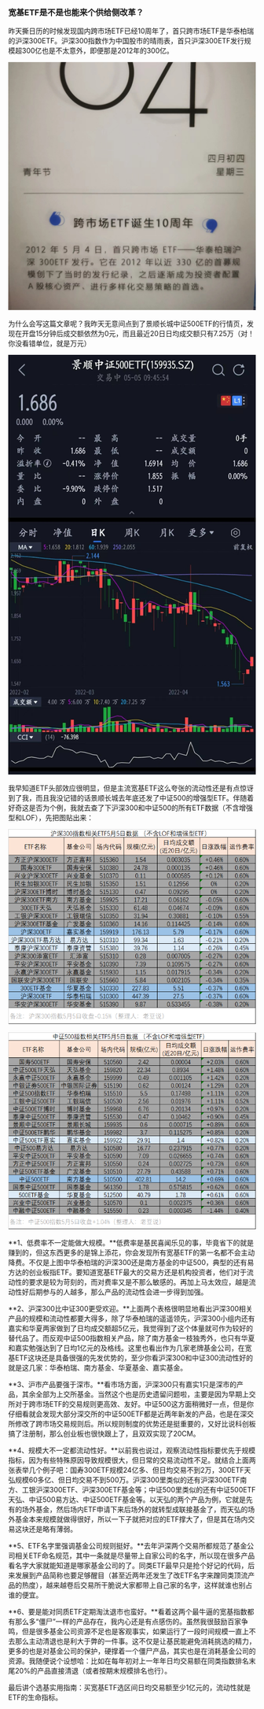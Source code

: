 ### 宽基ETF是不是也能来个供给侧改革？

昨天撕日历的时候发现国内跨市场ETF已经10周年了，首只跨市场ETF是华泰柏瑞的沪深300ETF。沪深300指数作为中国股市的晴雨表，首只沪深300ETF发行规模超300亿也是不太意外，即便那是2012年的300亿。

![日历](../img/300_500etf-1.jpg)

为什么会写这篇文章呢？我昨天无意间点到了景顺长城中证500ETF的行情页，发现在开盘15分钟后成交额依然为0元，而且最近20日日均成交额只有7.25万（对！你没看错单位，就是万元）

![行情](../img/300_500etf-2.jpg)

我早知道ETF头部效应很明显，但是主流宽基ETF这么夸张的流动性还是有点惊讶到了我，而且我没记错的话景顺长城去年底还发了中证500的增强型ETF。伴随着好奇这是否为个例，我就去查了下沪深300和中证500的所有ETF数据（不含增强型和LOF），先把图贴出来：

![300](../img/300_500etf-3.png)

![500](../img/300_500etf-4.png)

**1、低费率不一定能做大规模。**低费率是基民喜闻乐见的事，毕竟省下的就是赚到的，但这东西更多的是锦上添花，你会发现所有宽基ETF的第一名都不会主动降费。不仅是上图中华泰柏瑞的沪深300还是南方基金的中证500，典型的还有易方达的创业板指ETF。要知道宽基ETF最大的交易方还是机构投资者，他们对于流动性的要求是较为苛刻的，而对费率又是不那么敏感的。再加上马太效应，越是流动性好后期参与的人越多，那么产品的流动性会进一步得到加强。

**2、沪深300比中证300更受欢迎。**上面两个表格很明显地看出沪深300相关产品的规模和流动性都要大得多，除了华泰柏瑞的遥遥领先，沪深300小组内还有嘉实和华夏两家做到了日均成交额超5亿元，我觉得到了这个体量就可作为较好的替代品了。而反观中证500指数相关产品，除了南方基金一枝独秀外，也只有华夏和嘉实勉强达到了日均1亿元的及格线。这里也看出作为几家老牌基金公司，在宽基ETF这块还是具备很强的先发优势的，至少你看沪深300和中证300流动性好的就是这几家：华泰柏瑞、南方基金、华夏基金、嘉实基金。

**3、沪市产品要强于深市。**看市场方面，沪深300只有嘉实1只是深市的产品，其余全部为上交所基金。当然这个也是历史遗留问题啦，主要是因为早期上交所对于跨市场ETF的交易规则更高效、友好。中证500这方面稍微好一点，但是你仔细看就会发现大部分深交所的中证500ETF都是近两年新发的产品，也是在深交所修改了跨市场交易规则后。所以规则制度的优势还是挺重要的，又好比说科创板搞了注册制，那么创业板也很快跟上了，且双双实现了20CM。

**4、规模大不一定都流动性好。**以前我也说过，观察流动性指标要优先于规模指标，因为有些特殊原因导致规模很大，但日常的交易流动性不足。就结合上面两张表举几个例子吧：国寿300ETF规模24亿多、但日均交易不到2万，300ETF天弘规模60多亿、但日均交易不到500万。沪深300里类似的还有沪深300ETF南方、工银沪深300ETF、沪深300ETF基金等；中证500里类似的还有中证500ETF天弘、中证500易方达、中证500ETF基金等。以天弘的两个产品为例，它就是先有的场外基金，然后场内ETF申请下来后场外的就转型成联接基金了，而天弘的场外基金本来规模就做得很好，所以一下子就把对应的ETF撑大了，但是其在场内交易这块还是略有薄弱。

**5、ETF名字里强调基金公司规则挺好。**去年沪深两个交易所都规范了基金公司相关ETF命名规范，其中一条就是尽量带上自家公司的名字，所以现在很多产品看名字大家就能知道是哪家基金公司的了。同类ETF最早只是抢个好记的代码，后来发展到产品简称也要足够醒目（甚至近两年还发生了改ETF名字来蹭同类顶流产品的热度），越来越卷后交易所干脆说大家都带上自己家的名字，这样就谁也别占谁的便宜。

**6、要是能对同质ETF定期淘汰退市也蛮好。**看着这两个最牛逼的宽基指数都有那么多“僵尸”一样的产品存在，我内心还是有点感伤的。虽然我很鼓励百家争鸣，但是很多基金公司资源不足也是客观事实，如果运行了一段时间规模一直上不去那么主动清退也是利大于弊的一件事。这不仅是让基民能避免消耗挑选的精力，更多的也是对基金公司的保护，硬撑着一个僵尸产品，其实也是在消耗基金公司的资源。我随便说个设想哈：比如在每年初对上一年年日均交易额在同类指数排名末尾20%的产品直接清退（或者按期末规模排名也行）。

最后讲个选基实用指南：买宽基ETF选区间日均交易额至少1亿元的，流动性就是ETF的生命指标。